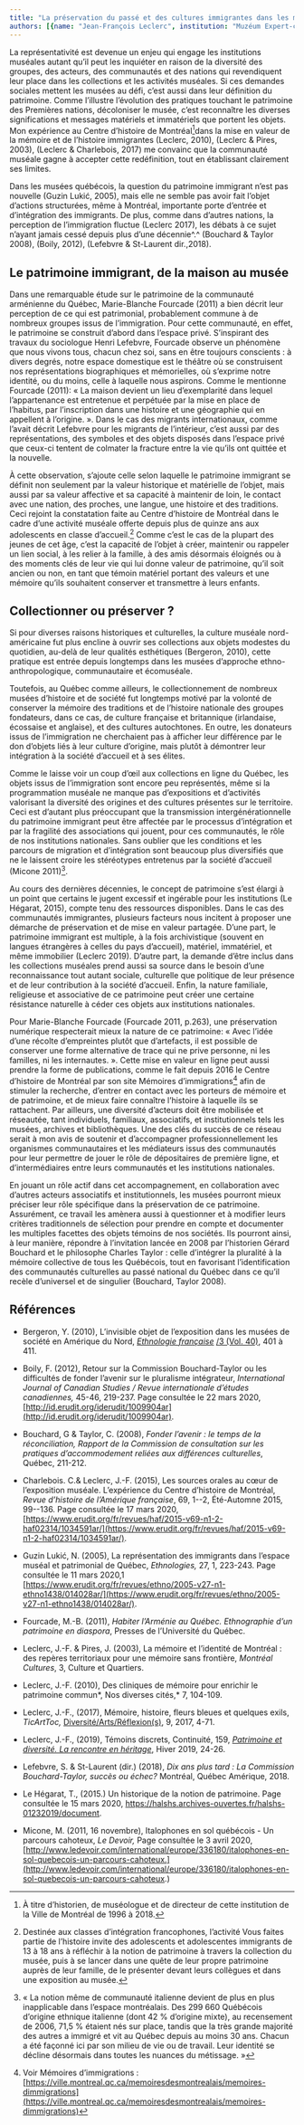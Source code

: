 ```yaml
---
title: "La préservation du passé et des cultures immigrantes dans les musées : une définition du patrimoine à repenser"
authors: [{name: "Jean-François Leclerc", institution: "Muzéum Expert-conseil – Montréal, Québec (Canada)"}]
---
```


La représentativité est devenue un enjeu qui engage les institutions
muséales autant qu’il peut les inquiéter en raison de la diversité des
groupes, des acteurs, des communautés et des nations qui revendiquent
leur place dans les collections et les activités muséales. Si ces
demandes sociales mettent les musées au défi, c’est aussi dans leur
définition du patrimoine. Comme l’illustre l’évolution des pratiques
touchant le patrimoine des Premières nations, décoloniser le musée,
c’est reconnaître les diverses significations et messages matériels et
immatériels que portent les objets. Mon expérience au Centre d’histoire
de Montréal[^1]dans la mise en valeur de la mémoire et de l’histoire
immigrantes (Leclerc, 2010), (Leclerc & Pires, 2003), (Leclerc &
Charlebois, 2017) me convainc que la communauté muséale gagne à accepter
cette redéfinition, tout en établissant clairement ses limites.

Dans les musées québécois, la question du patrimoine immigrant n’est pas
nouvelle (Guzin Lukić, 2005), mais elle ne semble pas avoir fait l’objet
d’actions structurées, même à Montréal, importante porte d’entrée et
d’intégration des immigrants. De plus, comme dans d’autres nations, la
perception de l’immigration fluctue (Leclerc 2017), les débats à ce
sujet n’ayant jamais cessé depuis plus d’une décennie^.^ (Bouchard &
Taylor 2008), (Boily, 2012), (Lefebvre & St-Laurent dir.,2018).

## Le patrimoine immigrant, de la maison au musée

Dans une remarquable étude sur le patrimoine de la communauté arménienne
du Québec, Marie-Blanche Fourcade (2011) a bien décrit leur perception
de ce qui est patrimonial, probablement commune à de nombreux groupes
issus de l’immigration. Pour cette communauté, en effet, le patrimoine
se construit d’abord dans l’espace privé. S’inspirant des travaux du
sociologue Henri Lefebvre, Fourcade observe un phénomène que nous vivons
tous, chacun chez soi, sans en être toujours conscients : à divers
degrés, notre espace domestique est le théâtre où se construisent nos
représentations biographiques et mémorielles, où s’exprime notre
identité, ou du moins, celle à laquelle nous aspirons. Comme le
mentionne Fourcade (2011): « La maison devient un lieu d’exemplarité
dans lequel l’appartenance est entretenue et perpétuée par la mise en
place de l’habitus, par l’inscription dans une histoire et une
géographie qui en appellent à l’origine. ». Dans le cas des migrants
internationaux, comme l’avait décrit Lefebvre pour les migrants de
l’intérieur, c’est aussi par des représentations, des symboles et des
objets disposés dans l’espace privé que ceux-ci tentent de colmater la
fracture entre la vie qu’ils ont quittée et la nouvelle.

À cette observation, s’ajoute celle selon laquelle le patrimoine
immigrant se définit non seulement par la valeur historique et
matérielle de l’objet, mais aussi par sa valeur affective et sa capacité
à maintenir de loin, le contact avec une nation, des proches, une
langue, une histoire et des traditions. Ceci rejoint la constatation
faite au Centre d’histoire de Montréal dans le cadre d’une activité
muséale offerte depuis plus de quinze ans aux adolescents en classe
d’accueil.[^2] Comme c’est le cas de la plupart des jeunes de cet âge,
c’est la capacité de l’objet à créer, maintenir ou rappeler un lien
social, à les relier à la famille, à des amis désormais éloignés ou à
des moments clés de leur vie qui lui donne valeur de patrimoine, qu’il
soit ancien ou non, en tant que témoin matériel portant des valeurs et
une mémoire qu’ils souhaitent conserver et transmettre à leurs enfants.

## Collectionner ou préserver ?

Si pour diverses raisons historiques et culturelles, la culture muséale
nord-américaine fut plus encline à ouvrir ses collections aux objets
modestes du quotidien, au-delà de leur qualités esthétiques (Bergeron,
2010), cette pratique est entrée depuis longtemps dans les musées
d’approche ethno-anthropologique, communautaire et écomuséale.

Toutefois, au Québec comme ailleurs, le collectionnement de nombreux
musées d’histoire et de société fut longtemps motivé par la volonté de
conserver la mémoire des traditions et de l’histoire nationale des
groupes fondateurs, dans ce cas, de culture française et britannique
(irlandaise, écossaise et anglaise), et des cultures autochtones. En
outre, les donateurs issus de l’immigration ne cherchaient pas à
afficher leur différence par le don d’objets liés à leur culture
d’origine, mais plutôt à démontrer leur intégration à la société
d’accueil et à ses élites.

Comme le laisse voir un coup d’œil aux collections en ligne du Québec,
les objets issus de l’immigration sont encore peu représentés, même si
la programmation muséale ne manque pas d’expositions et d’activités
valorisant la diversité des origines et des cultures présentes sur le
territoire. Ceci est d’autant plus préoccupant que la transmission
intergénérationnelle du patrimoine immigrant peut être affectée par le
processus d’intégration et par la fragilité des associations qui jouent,
pour ces communautés, le rôle de nos institutions nationales. Sans
oublier que les conditions et les parcours de migration et d’intégration
sont beaucoup plus diversifiés que ne le laissent croire les stéréotypes
entretenus par la société d’accueil (Micone 2011)[^3].

Au cours des dernières décennies, le concept de patrimoine s’est élargi
à un point que certains le jugent excessif et ingérable pour les
institutions (Le Hégarat, 2015), compte tenu des ressources disponibles.
Dans le cas des communautés immigrantes, plusieurs facteurs nous
incitent à proposer une démarche de préservation et de mise en valeur
partagée. D’une part, le patrimoine immigrant est multiple, à la fois
archivistique (souvent en langues étrangères à celles du pays
d’accueil), matériel, immatériel, et même immobilier (Leclerc 2019).
D’autre part, la demande d’être inclus dans les collections muséales
prend aussi sa source dans le besoin d’une reconnaissance tout autant
sociale, culturelle que politique de leur présence et de leur
contribution à la société d’accueil. Enfin, la nature familiale,
religieuse et associative de ce patrimoine peut créer une certaine
résistance naturelle à céder ces objets aux institutions nationales.

Pour Marie-Blanche Fourcade (Fourcade 2011, p.263), une préservation
numérique respecterait mieux la nature de ce patrimoine: « Avec l’idée
d’une récolte d’empreintes plutôt que d’artefacts, il est possible de
conserver une forme alternative de trace qui ne prive personne, ni les
familles, ni les internautes. ». Cette mise en valeur en ligne peut
aussi prendre la forme de publications, comme le fait depuis 2016 le
Centre d’histoire de Montréal par son site Mémoires d’immigrations[^4]
afin de stimuler la recherche, d’entrer en contact avec les porteurs de
mémoire et de patrimoine, et de mieux faire connaître l’histoire à
laquelle ils se rattachent. Par ailleurs, une diversité d’acteurs doit
être mobilisée et réseautée, tant individuels, familiaux, associatifs,
et institutionnels tels les musées, archives et bibliothèques. Une des
clés du succès de ce réseau serait à mon avis de soutenir et
d’accompagner professionnellement les organismes communautaires et les
médiateurs issus des communautés pour leur permettre de jouer le rôle de
dépositaires de première ligne, et d’intermédiaires entre leurs
communautés et les institutions nationales.

En jouant un rôle actif dans cet accompagnement, en collaboration avec
d’autres acteurs associatifs et institutionnels, les musées pourront
mieux préciser leur rôle spécifique dans la préservation de ce
patrimoine. Assurément, ce travail les amènera aussi à questionner et à
modifier leurs critères traditionnels de sélection pour prendre en
compte et documenter les multiples facettes des objets témoins de nos
sociétés. Ils pourront ainsi, à leur manière, répondre à l’invitation
lancée en 2008 par l’historien Gérard Bouchard et le philosophe Charles
Taylor : celle d’intégrer la pluralité à la mémoire collective de tous
les Québécois, tout en favorisant l’identification des communautés
culturelles au passé national du Québec dans ce qu’il recèle d’universel
et de singulier (Bouchard, Taylor 2008).

## Références

- Bergeron, Y. (2010), L’invisible objet de l’exposition dans les
  musées de société en Amérique du Nord, [*Ethnologie
  française*](https://www.cairn.info/revue-ethnologie-francaise.htm) [/3
  (Vol.
  40)](https://www.cairn.info/revue-ethnologie-francaise-2010-3.htm),
  401 à 411.
- Boily, F. (2012), Retour sur la Commission Bouchard-Taylor ou les
  difficultés de fonder l’avenir sur le pluralisme intégrateur,
  *International Journal of Canadian Studies / Revue internationale
  d’études canadiennes,* 45-46, 219-237. Page consultée le 22 mars 2020,
  [http://id.erudit.org/iderudit/1009904ar](http://id.erudit.org/iderudit/1009904ar).

- Bouchard, G & Taylor, C. (2008), *Fonder l’avenir : le temps de la
  réconciliation, Rapport de la Commission de consultation sur les
  pratiques d’accommodement reliées aux différences culturelles*,
  Québec, 211-212.

- Charlebois. C.& Leclerc, J.-F. (2015), Les sources orales au cœur de
  l’exposition muséale. L’expérience du Centre d’histoire de Montréal,
  *Revue d’histoire de l’Amérique française*, 69, 1--2, Été-Automne
  2015, 99--136. Page consultée le 17 mars 2020,
  [https://www.erudit.org/fr/revues/haf/2015-v69-n1-2-haf02314/1034591ar/](https://www.erudit.org/fr/revues/haf/2015-v69-n1-2-haf02314/1034591ar/).

- Guzin Lukić, N. (2005), La représentation des immigrants dans l’espace
  muséal et patrimonial de Québec, *Ethnologies,* 27, 1, 223-243. Page
  consultée le 11 mars
  2020,1 [https://www.erudit.org/fr/revues/ethno/2005-v27-n1-ethno1438/014028ar/](https://www.erudit.org/fr/revues/ethno/2005-v27-n1-ethno1438/014028ar/).

- Fourcade, M.-B. (2011), *Habiter l’Arménie au Québec. Ethnographie
  d’un patrimoine en diaspora*, Presses de l’Université du Québec.

- Leclerc, J.-F. & Pires, J. (2003), La mémoire et l’identité de
  Montréal : des repères territoriaux pour une mémoire sans frontière,
  *Montréal Cultures*, 3, Culture et Quartiers.

- Leclerc, J.-F. (2010), Des cliniques de mémoire pour enrichir le
  patrimoine commun*, Nos diverses cités,* 7, 104-109.

- Leclerc, J.-F., (2017), Mémoire, histoire, fleurs bleues et quelques
  exils, *TicArtToc,*
  [Diversité/Arts/Réflexion(s)](https://www.erudit.org/fr/revues/ticarttoc/),
  9, 2017, 4-71.

- Leclerc, J.-F., (2019), Témoins discrets, Continuité, 159,
  [*Patrimoine et diversité. La rencontre en
  héritage*](https://www.erudit.org/fr/revues/continuite/2019-n159-continuite04263/),
  Hiver 2019, 24-26.

- Lefebvre, S. & St-Laurent (dir.) (2018), *Dix ans plus tard : La
  Commission Bouchard-Taylor, succès ou échec?* Montréal, Québec
  Amérique, 2018.

- Le Hégarat, T., (2015.) Un historique de la notion de patrimoine. Page
  consultée le 15 mars 2020,
  <https://halshs.archives-ouvertes.fr/halshs-01232019/document>.

- Micone, M. (2011, 16 novembre), Italophones en sol québécois - Un
  parcours cahoteux, *Le Devoir,* Page consultée le 3 avril 2020,
  [http://www.ledevoir.com/international/europe/336180/italophones-en-sol-quebecois-un-parcours-cahoteux.](http://www.ledevoir.com/international/europe/336180/italophones-en-sol-quebecois-un-parcours-cahoteux.)

[^1]: À titre d’historien, de muséologue et de directeur de cette institution de la Ville de Montréal de 1996 à 2018.

[^2]: Destinée aux classes d’intégration francophones, l’activité Vous faites partie de l’histoire invite des adolescents et adolescentes immigrants de 13 à 18 ans à réfléchir à la notion de patrimoine à travers la collection du musée, puis à se lancer dans une quête de leur propre patrimoine auprès de leur famille, de le présenter devant leurs collègues et dans une exposition au musée.

[^3]: « La notion même de communauté italienne devient de plus en plus inapplicable dans l’espace montréalais. Des 299 660 Québécois d’origine ethnique italienne (dont 42 % d’origine mixte), au recensement de 2006, 71,5 % étaient nés sur place, tandis que la très grande majorité des autres a immigré et vit au Québec depuis au moins 30 ans. Chacun a été façonné ici par son milieu de vie ou de travail. Leur identité se décline désormais dans toutes les nuances du métissage. »

[^4]: Voir Mémoires d’immigrations : [https://ville.montreal.qc.ca/memoiresdesmontrealais/memoires-dimmigrations](https://ville.montreal.qc.ca/memoiresdesmontrealais/memoires-dimmigrations)
